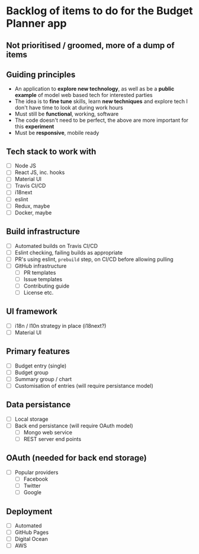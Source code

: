 # Backlog of items to do for the Budget Planner app
## Not prioritised / groomed, more of a dump of items

## Guiding principles
- An application to **explore new technology**, as well as be a **public example** of model web based tech for interested parties
- The idea is to **fine tune** skills, learn **new techniques** and explore tech I don't have time to look at during work hours
- Must still be **functional**, working, software
- The code doesn't need to be perfect, the above are more important for this **experiment**
- Must be **responsive**, mobile ready

## Tech stack to work with
- [ ] Node JS
- [ ] React JS, inc. hooks
- [ ] Material UI
- [ ] Travis CI/CD
- [ ] i18next
- [ ] eslint
- [ ] Redux, maybe
- [ ] Docker, maybe

## Build infrastructure
- [ ] Automated builds on Travis CI/CD
- [ ] Eslint checking, failing builds as appropriate
- [ ] PR's using eslint, `prebuild` step, on CI/CD before allowing pulling
- [ ] GitHub infrastructure
    - [ ] PR templates
    - [ ] Issue templates
    - [ ] Contributing guide
    - [ ] License etc.

## UI framework
- [ ] i18n / l10n strategy in place (i18next?)
- [ ] Material UI

## Primary features
- [ ] Budget entry (single)
- [ ] Budget group
- [ ] Summary group / chart
- [ ] Customisation of entries (will require persistance model)

## Data persistance
- [ ] Local storage
- [ ] Back end persistance (will require OAuth model)
  - [ ] Mongo web service
  - [ ] REST server end points

## OAuth (needed for back end storage)
- [ ] Popular providers
  - [ ] Facebook
  - [ ] Twitter
  - [ ] Google

## Deployment
- [ ] Automated
- [ ] GitHub Pages
- [ ] Digital Ocean
- [ ] AWS
